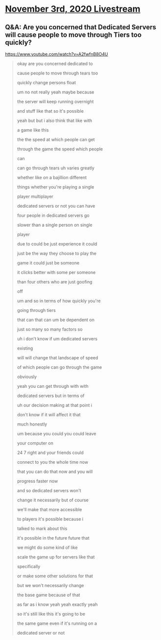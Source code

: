 # [November 3rd, 2020 Livestream](../2020-11-03.md)
## Q&A: Are you concerned that Dedicated Servers will cause people to move through Tiers too quickly?
https://www.youtube.com/watch?v=A2fwfnB8O4U
> okay are you concerned dedicated to
>
> cause people to move through tears too
>
> quickly change persons float
>
> um no not really yeah maybe because
>
> the server will keep running overnight
>
> and stuff like that so it's possible
>
> yeah but but i also think that like with
>
> a game like this
>
> the the speed at which people can get
>
> through the game the speed which people
>
> can
>
> can go through tears uh varies greatly
>
> whether like on a bajillion different
>
> things whether you're playing a single
>
> player multiplayer
>
> dedicated servers or not you can have
>
> four people in dedicated servers go
>
> slower than a single person on single
>
> player
>
> due to could be just experience it could
>
> just be the way they choose to play the
>
> game it could just be someone
>
> it clicks better with some per someone
>
> than four others who are just goofing
>
> off
>
> um and so in terms of how quickly you're
>
> going through tiers
>
> that can that can um be dependent on
>
> just so many so many factors so
>
> uh i don't know if um dedicated servers
>
> existing
>
> will will change that landscape of speed
>
> of which people can go through the game
>
> obviously
>
> yeah you can get through with with
>
> dedicated servers but in terms of
>
> uh our decision making at that point i
>
> don't know if it will affect it that
>
> much honestly
>
> um because you could you could leave
>
> your computer on
>
> 24 7 right and your friends could
>
> connect to you the whole time now
>
> that you can do that now and you will
>
> progress faster now
>
> and so dedicated servers won't
>
> change it necessarily but of course
>
> we'll make that more accessible
>
> to players it's possible because i
>
> talked to mark about this
>
> it's possible in the future future that
>
> we might do some kind of like
>
> scale the game up for servers like that
>
> specifically
>
> or make some other solutions for that
>
> but we won't necessarily change
>
> the base game because of that
>
> as far as i know yeah yeah exactly yeah
>
> so it's still like this it's going to be
>
> the same game even if it's running on a
>
> dedicated server or not
>
